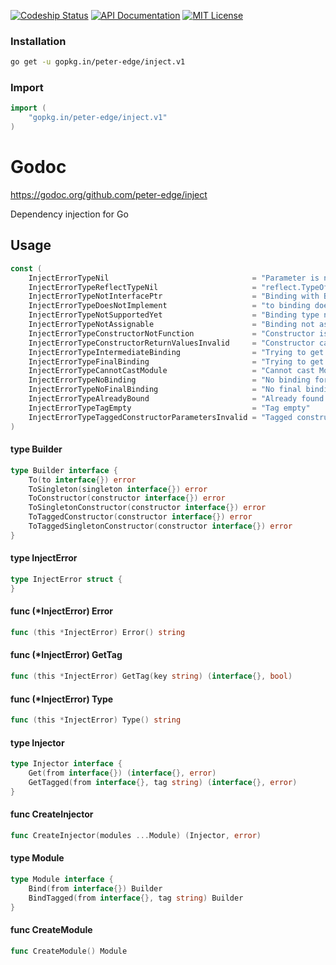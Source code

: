 [![Codeship Status](http://img.shields.io/codeship/34b974b0-6dfa-0132-51b4-66f2bf861e14/master.svg?style=flat-square)](https://codeship.com/projects/54288)
[![API Documentation](http://img.shields.io/badge/api-Godoc-blue.svg?style=flat-square)](https://godoc.org/github.com/peter-edge/inject)
[![MIT License](http://img.shields.io/badge/license-MIT-blue.svg?style=flat-square)](https://github.com/peter-edge/inject/blob/master/LICENSE)

### Installation
```bash
go get -u gopkg.in/peter-edge/inject.v1
```

### Import
```go
import (
    "gopkg.in/peter-edge/inject.v1"
)
```

# Godoc

https://godoc.org/github.com/peter-edge/inject

Dependency injection for Go

## Usage

```go
const (
	InjectErrorTypeNil                                = "Parameter is nil"
	InjectErrorTypeReflectTypeNil                     = "reflect.TypeOf() returns nil"
	InjectErrorTypeNotInterfacePtr                    = "Binding with Binder.ToType() and from is not an interface pointer"
	InjectErrorTypeDoesNotImplement                   = "to binding does not implement from binding"
	InjectErrorTypeNotSupportedYet                    = "Binding type not supported yet, feel free to help!"
	InjectErrorTypeNotAssignable                      = "Binding not assignable"
	InjectErrorTypeConstructorNotFunction             = "Constructor is not a function"
	InjectErrorTypeConstructorReturnValuesInvalid     = "Constructor can only have two return values, the first providing the value, the second being an error"
	InjectErrorTypeIntermediateBinding                = "Trying to get for an intermediate binding"
	InjectErrorTypeFinalBinding                       = "Trying to get bindingKey for a final binding"
	InjectErrorTypeCannotCastModule                   = "Cannot cast Module to internal module type"
	InjectErrorTypeNoBinding                          = "No binding for binding key"
	InjectErrorTypeNoFinalBinding                     = "No final binding for binding key"
	InjectErrorTypeAlreadyBound                       = "Already found a binding for this binding key"
	InjectErrorTypeTagEmpty                           = "Tag empty"
	InjectErrorTypeTaggedConstructorParametersInvalid = "Tagged constructor must have one anonymous struct parameter"
)
```

#### type Builder

```go
type Builder interface {
	To(to interface{}) error
	ToSingleton(singleton interface{}) error
	ToConstructor(constructor interface{}) error
	ToSingletonConstructor(constructor interface{}) error
	ToTaggedConstructor(constructor interface{}) error
	ToTaggedSingletonConstructor(constructor interface{}) error
}
```


#### type InjectError

```go
type InjectError struct {
}
```


#### func (*InjectError) Error

```go
func (this *InjectError) Error() string
```

#### func (*InjectError) GetTag

```go
func (this *InjectError) GetTag(key string) (interface{}, bool)
```

#### func (*InjectError) Type

```go
func (this *InjectError) Type() string
```

#### type Injector

```go
type Injector interface {
	Get(from interface{}) (interface{}, error)
	GetTagged(from interface{}, tag string) (interface{}, error)
}
```


#### func  CreateInjector

```go
func CreateInjector(modules ...Module) (Injector, error)
```

#### type Module

```go
type Module interface {
	Bind(from interface{}) Builder
	BindTagged(from interface{}, tag string) Builder
}
```


#### func  CreateModule

```go
func CreateModule() Module
```
